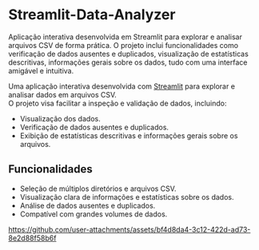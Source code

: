 # Streamlit-Data-Analyzer
Aplicação interativa desenvolvida em Streamlit para explorar e analisar arquivos CSV de forma prática. O projeto inclui funcionalidades como verificação de dados ausentes e duplicados, visualização de estatísticas descritivas, informações gerais sobre os dados, tudo com uma interface amigável e intuitiva.


Uma aplicação interativa desenvolvida com [Streamlit](https://streamlit.io/) para explorar e analisar dados em arquivos CSV.  
O projeto visa facilitar a inspeção e validação de dados, incluindo:  
- Visualização dos dados.  
- Verificação de dados ausentes e duplicados.  
- Exibição de estatísticas descritivas e informações gerais sobre os arquivos.  

## Funcionalidades  
- Seleção de múltiplos diretórios e arquivos CSV.  
- Visualização clara de informações e estatísticas sobre os dados.  
- Análise de dados ausentes e duplicados.  
- Compatível com grandes volumes de dados.  


https://github.com/user-attachments/assets/bf4d8da4-3c12-422d-ad73-8e2d88f58b6f

